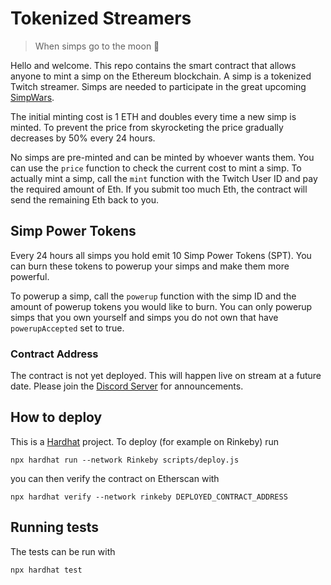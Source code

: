 # Tokenized Streamers

> When simps go to the moon 🚀

Hello and welcome. This repo contains the smart contract that allows anyone to mint a simp on the Ethereum blockchain. A simp is a tokenized Twitch streamer. Simps are needed to participate in the great upcoming [SimpWars](https://github.com/buhrmi/simpwars).

The initial minting cost is 1 ETH and doubles every time a new simp is minted. To prevent the price from skyrocketing the price gradually decreases by 50% every 24 hours.

No simps are pre-minted and can be minted by whoever wants them. You can use the `price` function to check the current cost to mint a simp. To actually mint a simp, call the `mint` function with the Twitch User ID and pay the required amount of Eth. If you submit too much Eth, the contract will send the remaining Eth back to you.

## Simp Power Tokens

Every 24 hours all simps you hold emit 10 Simp Power Tokens (SPT). You can burn these tokens to powerup your simps and make them more powerful.

To powerup a simp, call the `powerup` function with the simp ID and the amount of powerup tokens you would like to burn. You can only powerup simps that you own yourself and simps you do not own that have `powerupAccepted` set to true.

### Contract Address

The contract is not yet deployed. This will happen live on stream at a future date. Please join the [Discord Server](https://discord.gg/VH2haTs) for announcements.

## How to deploy

This is a [Hardhat](https://hardhat.org) project. To deploy (for example on Rinkeby) run 

```
npx hardhat run --network Rinkeby scripts/deploy.js
```

you can then verify the contract on Etherscan with

```
npx hardhat verify --network rinkeby DEPLOYED_CONTRACT_ADDRESS
```

## Running tests

The tests can be run with 

```
npx hardhat test
```
